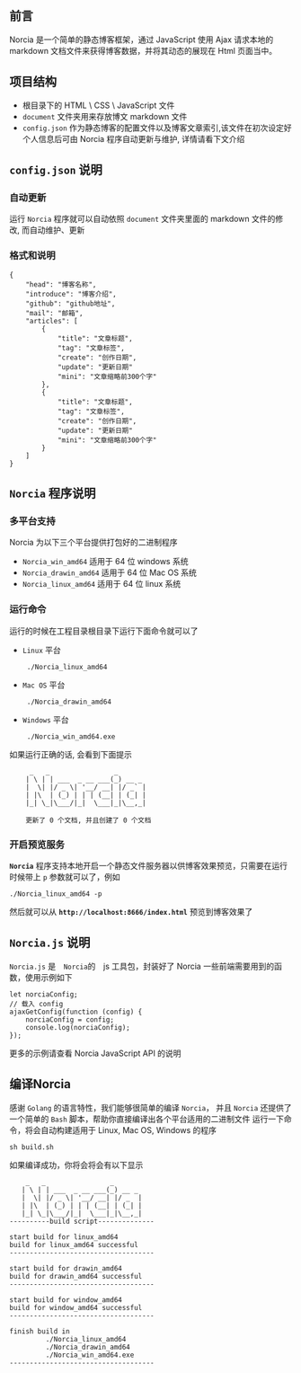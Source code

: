 ## 前言
Norcia 是一个简单的静态博客框架，通过 JavaScript 使用 Ajax 请求本地的 markdown 文档文件来获得博客数据，并将其动态的展现在 Html 页面当中。

## 项目结构
 - 根目录下的 HTML \ CSS \ JavaScript 文件
 - `document` 文件夹用来存放博文 markdown 文件
 - `config.json` 作为静态博客的配置文件以及博客文章索引,该文件在初次设定好个人信息后可由 Norcia 程序自动更新与维护, 详情请看下文介绍


## **`config.json`** 说明
### 自动更新
运行 `Norcia` 程序就可以自动依照 `document` 文件夹里面的 markdown 文件的修改, 而自动维护、更新

### 格式和说明

	{
		"head": "博客名称",
		"introduce": "博客介绍",
		"github": "github地址",
		"mail": "邮箱",
		"articles": [
			{
				"title": "文章标题",
				"tag": "文章标签",
				"create": "创作日期",
				"update": "更新日期"
				"mini": "文章缩略前300个字"
			},
			{
				"title": "文章标题",
				"tag": "文章标签",
				"create": "创作日期",
				"update": "更新日期"
				"mini": "文章缩略前300个字"
			}
		]
	}

## **`Norcia`** 程序说明
### **多平台支持**
Norcia 为以下三个平台提供打包好的二进制程序

 - `Norcia_win_amd64` 适用于 64 位 windows 系统
 - `Norcia_drawin_amd64` 适用于 64 位 Mac OS 系统
 - `Norcia_linux_amd64` 适用于 64 位 linux 系统

### **运行命令**
运行的时候在工程目录根目录下运行下面命令就可以了

 - `Linux` 平台

        ./Norcia_linux_amd64

 - `Mac OS` 平台

        ./Norcia_drawin_amd64
        
 - `Windows` 平台
 
        ./Norcia_win_amd64.exe
        

如果运行正确的话, 会看到下面提示

         _   _                _       
        | \ | | ___  _ __ ___(_) __ _ 
        |  \| |/ _ \| '__/ __| |/ _` |
        | |\  | (_) | | | (__| | (_| |
        |_| \_|\___/|_|  \___|_|\__,_|
        
        更新了 0 个文档, 并且创建了 0 个文档 

### **开启预览服务**
**`Norcia`** 程序支持本地开启一个静态文件服务器以供博客效果预览，只需要在运行时候带上 `p` 参数就可以了，例如

    ./Norcia_linux_amd64 -p
 
然后就可以从 **`http://localhost:8666/index.html`** 预览到博客效果了

## **`Norcia.js`** 说明
`Norcia.js` 是　`Norcia`的　js 工具包，封装好了 Norcia 一些前端需要用到的函数，使用示例如下
    
    let norciaConfig;
    // 载入 config
    ajaxGetConfig(function (config) {
        norciaConfig = config;
        console.log(norciaConfig);
    });


更多的示例请查看 Norcia JavaScript API 的说明

## **编译Norcia**
感谢 `Golang` 的语言特性，我们能够很简单的编译 `Norcia`， 并且 `Norcia` 还提供了一个简单的 `Bash` 脚本，帮助你直接编译出各个平台适用的二进制文件
运行一下命令，将会自动构建适用于 Linux, Mac OS, Windows 的程序

    sh build.sh
    
如果编译成功，你将会将会有以下显示

        _   _                _       
       | \ | | ___  _ __ ___(_) __ _ 
       |  \| |/ _ \| '__/ __| |/ _  |
       | |\  | (_) | | | (__| | (_| |
       |_| \_|\___/|_|  \___|_|\__,_|
    ----------build script--------------
    
    start build for linux_amd64
    build for linux_amd64 successful
    ------------------------------------
    
    start build for drawin_amd64
    build for drawin_amd64 successful 
    ------------------------------------
    
    start build for window_amd64
    build for window_amd64 successful 
    ------------------------------------
    
    finish build in 
             ./Norcia_linux_amd64
             ./Norcia_drawin_amd64
             ./Norcia_win_amd64.exe
    ------------------------------------
